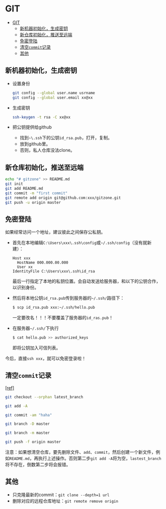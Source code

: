 # GIT

- [GIT](#git)
  - [新机器初始化，生成密钥](#新机器初始化生成密钥)
  - [新仓库初始化，推送至远端](#新仓库初始化推送至远端)
  - [免密登陆](#免密登陆)
  - [清空`commit`记录](#清空commit记录)
  - [其他](#其他)

## 新机器初始化，生成密钥

- 设置身份
  
  ```bash
  git config --global user.name usrname
  git config --global user.email xx@xx
  ```

- 生成密钥
  
  ```bash
  ssh-keygen -t rsa -C xx@xx
  ```

- 把公钥提供给github
  - 找到`~\.ssh`下的公钥`id_rsa.pub`，打开，复制。
  - 放到github里。
  - 否则，私人仓库没法clone。

## 新仓库初始化，推送至远端

```bash
echo "# gitzone" >> README.md
git init
git add README.md
git commit -m "first commit"
git remote add origin git@github.com:xxx/gitzone.git
git push -u origin master
```

## 免密登陆

如果经常访问一个地址，建议彼此之间保存公私钥。

- 首先在本地编辑`C:\Users\xxx\.ssh\config`或`~/.ssh/config`（没有就新建）：
  
  ```jason
  Host xxx
    HostName 000.000.00.000
    User xx
  IdentityFile C:\Users\xxx\.ssh\id_rsa
  ```

  最后一行指定了本地的私钥位置。会自动发送给服务器，和以下的公钥合作，以识别身份。
- 然后将本地公钥`id_rsa.pub`传到服务器的`~/.ssh/`路径下：
  
  ```bash
  $ scp id_rsa.pub xxx:~/.ssh/hello.pub
  ```
  
  一定要改名！！！不要覆盖了服务器的`id_ras.pub`！
- 在服务器`~/.ssh/`下执行
  
  ```bash
  $ cat hello.pub >> authorized_keys
  ```

  即将公钥加入可信列表。

今后，直接`ssh xxx`，就可以免密登录啦！

## 清空`commit`记录

[[ref]](https://stackoverflow.com/questions/13716658/how-to-delete-all-commit-history-in-github)

```bash
git checkout --orphan latest_branch

git add -A

git commit -am "haha"

git branch -D master

git branch -m master

git push -f origin master
```

注意：如果想清空仓库，要先删除文件、`add`、`commit`，然后创建一个新文件，例如`README.md`，再执行上述操作。否则第二步`git add -A`将为空，`lastest_branch`将不存在，倒数第二步将会报错。

## 其他

- 只克隆最新的commit：`git clone --depth=1 url`
- 删除对应的远程仓库地址：`git remote remove origin`
